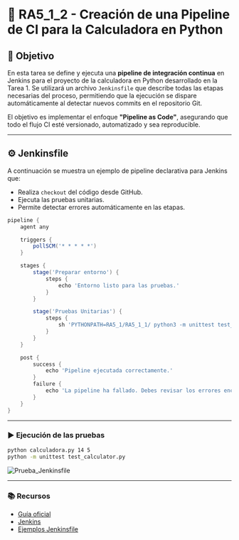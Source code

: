 # 🧩 RA5_1_2 - Creación de una Pipeline de CI para la Calculadora en Python

## 🎯 Objetivo

En esta tarea se define y ejecuta una **pipeline de integración continua** en Jenkins para el proyecto de la calculadora en Python desarrollado en la Tarea 1. Se utilizará un archivo `Jenkinsfile` que describe todas las etapas necesarias del proceso, permitiendo que la ejecución se dispare automáticamente al detectar nuevos commits en el repositorio Git.

El objetivo es implementar el enfoque **"Pipeline as Code"**, asegurando que todo el flujo CI esté versionado, automatizado y sea reproducible.

---

## ⚙️ Jenkinsfile

A continuación se muestra un ejemplo de pipeline declarativa para Jenkins que:

- Realiza `checkout` del código desde GitHub.
- Ejecuta las pruebas unitarias.
- Permite detectar errores automáticamente en las etapas.

```groovy
pipeline {
    agent any

    triggers {
        pollSCM('* * * * *')
    }

    stages {
        stage('Preparar entorno') {
            steps {
                echo 'Entorno listo para las pruebas.'
            }
        }

        stage('Pruebas Unitarias') {
            steps {
                sh 'PYTHONPATH=RA5_1/RA5_1_1/ python3 -m unittest test_calculator.py'
            }
        }
    }

    post {
        success {
            echo 'Pipeline ejecutada correctamente.'
        }
        failure {
            echo 'La pipeline ha fallado. Debes revisar los errores encontrados.'
        }
    }
}
```

---

### ▶️ Ejecución de las pruebas


```bash
python calculadora.py 14 5
python -m unittest test_calculator.py
```
![Prueba_Jenkinsfile](assets/Prueba_Jenkinsfile.png) 

---
 
### 📚 Recursos

- [Guía oficial](https://psegarrac.github.io/Ciberseguridad-PePS/tema5/cd/ci/2022/01/13/jenkins.html#tareas)
- [Jenkins](https://www.jenkins.io)
- [Ejemplos Jenkinsfile](https://github.com/jenkinsci/pipeline-examples)
